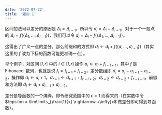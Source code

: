 ```yaml
---
date: '2022-07-22'
title: '雑用 1'
---
```


区间加法可以差分的原因是 $\Delta_i = \Delta_{i-1}$，所以令 $\textit{d}_i = \Delta_i-\Delta_{i-1}$，对于一个一般点的 $\Delta_i = f(\{\Delta_1, \dots, \Delta_{i-1}\})$，我们可以令 $\textit{d}_i = \Delta_i-f(\{\Delta_1, \dots, \Delta_{i-1}\})$。

这得出了广义一点的差分。那么前缀和的方式即 $\textit{d}_i \gets d_i+f(\{d, \dots, d_{i-1}\})$（其实这里的 $f$ 改为下标的函数可能更准确一点）。

举个例子，对区间 $[l, r]$ 中的 $i \in [l, r]$ 操作 $a_i \gets a_i+f_{i-l+1}$，其中 $f$ 是 Fibonacci 数列，也就是说 $f_i = f_{i-1}+f_{i-2}$，差分数组即 $d_i = a_i-a_{i-1}-a_{i-2}$，操作即 $d_l \gets d_l+1$，$d_{r+1} \gets d_{r+1}+f_{r-l+2}$，$d_{r+2} \gets d_{r+2}+f_{r-l+1}$，前缀和方法即 $d_i \gets d_i+d_{i-1}+d_{i-2}$。

差分是导函数的一个演绎，即令研究范围中的 $\epsilon = 1$ 而得来的（在实数中令 $\epsilon = \lim\limits_{\frac{1}{x} \rightarrow +\infty}x$ 做差分即可得到导函数）。
